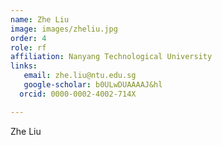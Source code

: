 ```yaml
---
name: Zhe Liu
image: images/zheliu.jpg
order: 4
role: rf
affiliation: Nanyang Technological University
links:
   email: zhe.liu@ntu.edu.sg
   google-scholar: b0ULwDUAAAAJ&hl
  orcid: 0000-0002-4002-714X

---
```


Zhe Liu

